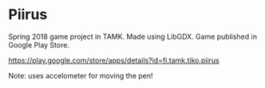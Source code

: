 # Piirus
Spring 2018 game project in TAMK. Made using LibGDX. Game published in Google Play Store.

https://play.google.com/store/apps/details?id=fi.tamk.tiko.piirus

Note: uses accelometer for moving the pen!
